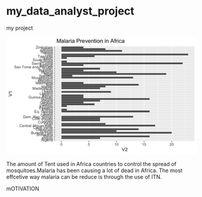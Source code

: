 # my_data_analyst_project
my project

![Use of Insecticide treated mosquitoe Net in Africa](https://raw.githubusercontent.com/carineammons/my_data_analyst_project/main/MalariaPlot%20(2).png)

 The amount of Tent used in Africa countries to control the spread of mosquitoes.Malaria has been causing a lot of dead in Africa. The most effcetive way malaria can be reduce is through the use of ITN.
 
 
 mOTIVATION
